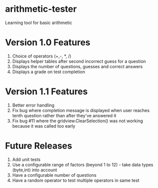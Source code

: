 # arithmetic-tester
Learning tool for basic arithmetic

Version 1.0 Features
====================
1. Choice of operators (+,-, *, /)
2. Displays helper tables after second incorrect guess for a question
3. Displays the number of questions, guesses and correct answers
4. Displays a grade on test completion

Version 1.1 Features
====================
1. Better error handling
2. Fix bug where completion message is displayed when user reaches tenth question rather than after they've answered it
3. Fix bug #11 where the gridview.ClearSelection() was not working because it was called too early

Future Releases
===============
1. Add unit tests
2. Use a configurable range of factors (beyond 1 to 12) - take data types (byte,int) into account
3. Have a configurable number of questions
4. Have a random operator to test multiple operators in same test
